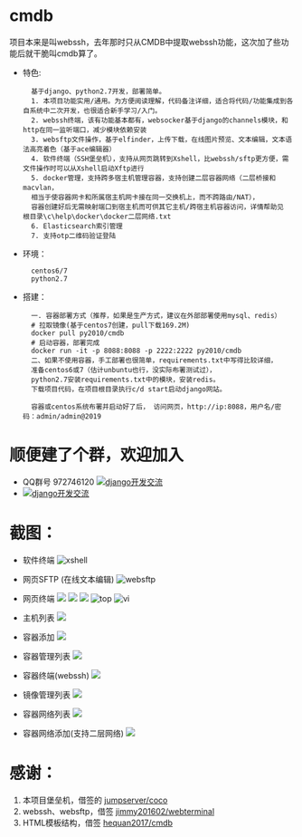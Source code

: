 # cmdb
项目本来是叫webssh，去年那时只从CMDB中提取webssh功能，这次加了些功能后就干脆叫cmdb算了。

* 特色:

        基于django、python2.7开发，部署简单。
        1. 本项目功能实用/通用。为方便阅读理解，代码备注详细，适合将代码/功能集成到各自系统中二次开发，也很适合新手学习/入门。
        2. webssh终端，该有功能基本都有，websocker基于django的channels模块，和http在同一监听端口，减少模块依赖安装
        3. websftp文件操作，基于elfinder，上传下载，在线图片预览、文本编辑，文本语法高亮着色（基于ace编辑器）
        4. 软件终端（SSH堡垒机），支持从网页跳转到Xshell，比webssh/sftp更方便，需文件操作时可以从Xshell启动Xftp进行
        5. docker管理，支持跨多宿主机管理容器，支持创建二层容器网络（二层桥接和macvlan，
        相当于使容器网卡和所属宿主机网卡接在同一交换机上，而不跨路由/NAT），
        容器创建好后无需映射端口到宿主机而可供其它主机/跨宿主机容器访问，详情帮助见 根目录\c\help\docker\docker二层网络.txt
        6. Elasticsearch索引管理
        7. 支持otp二维码验证登陆

* 环境：

        centos6/7
        python2.7

* 搭建：

        一. 容器部署方式（推荐，如果是生产方式，建议在外部部署使用mysql、redis）
        # 拉取镜像(基于centos7创建，pull下载169.2M)
        docker pull py2010/cmdb
        # 启动容器，部署完成
        docker run -it -p 8088:8088 -p 2222:2222 py2010/cmdb
        二、如果不使用容器，手工部署也很简单，requirements.txt中写得比较详细，
        准备centos6或7（估计unbuntu也行，没实际布署测试过），
        python2.7安装requirements.txt中的模块，安装redis。
        下载项目代码，在项目根目录执行c/d start启动django网站。
        
        容器或centos系统布署并启动好了后， 访问网页，http://ip:8088，用户名/密码：admin/admin@2019


# 顺便建了个群，欢迎加入
* QQ群号 972746120 <a target="_blank" href="https://jq.qq.com/?_wv=1027&k=5aa2ERr"><img border="0" src="c/group.png"  alt="django开发交流" title="django开发交流"></a>
* <a target="_blank" href="https://jq.qq.com/?_wv=1027&k=5aa2ERr"><img border="0" src="c/qq.png"  alt="django开发交流" title="django开发交流"></a>



# 截图：
* 软件终端
![xshell](c/xshell.gif  "xshell")
* 网页SFTP (在线文本编辑)
![websftp](c/websftp.png  "websftp")
* 网页终端
![](https://github.com/py2010/webssh/raw/master/webssh.png)
![](https://github.com/py2010/webssh/raw/master/webssh2.png)
![](https://github.com/py2010/webssh/raw/master/ssh.png)
![](https://github.com/py2010/webssh/raw/master/top.png  "top")
![vi](https://github.com/py2010/webssh/raw/master/vi.png  "vi")
* 主机列表
![](https://github.com/py2010/webssh/raw/master/host.png)

* 容器添加
![](c/dk_1.png)
* 容器管理列表
![](c/dk_2.png)
* 容器终端(webssh)
![](c/dk_3.png)
* 镜像管理列表
![](c/dk_img.png)
* 容器网络列表
![](c/dk_net.png)
* 容器网络添加(支持二层网络)
![](c/dk_net2.png)



# 感谢：
1. 本项目堡垒机，借签的 <a href="https://github.com/jumpserver/coco" target="_blank">jumpserver/coco</a>
2. webssh、websftp，借签 <a href="https://github.com/jimmy201602/webterminal" target="_blank">jimmy201602/webterminal</a>
3. HTML模板结构，借签 <a href="https://github.com/hequan2017/cmdb" target="_blank">hequan2017/cmdb</a>

<!-- github不允许超级链接在新窗口中打开？ -->
<!-- * 本项目堡垒机，借签的 [jumpserver/coco](https://github.com/jumpserver/coco?_blank)
* webssh、websftp，借签 [jimmy201602/webterminal](https://github.com/jimmy201602/webterminal?_blank)
* HTML模板结构，借签 [hequan2017/cmdb](https://github.com/hequan2017/cmdb?_blank) -->
